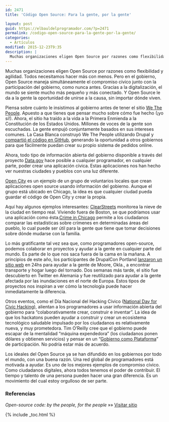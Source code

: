 ```yaml
---
id: 2471
title: 'Código Open Source: Para la gente, por la gente'

layout: post
guid: https://elbauldelprogramador.com/?p=2471
permalink: /codigo-open-source-para-la-gente-por-la-gente/
categories:
  - Artículos
modified: 2015-12-23T9:35
description: |
  Muchas organizaciones eligen Open Source por razones como flexibilidad y agilidad. Todos necesitamos hacer más con menos. Pero en el gobierno, Open Source maneja simultáneamente el compromiso cívico junto con la participación del gobierno, como nunca antes. Gracias a la digitalización, el mundo se siente mucho más pequeño y más conectado. Y Open Source le da a la gente la oportunidad de unirse a la causa, sin importar dónde viven.
---
```

Muchas organizaciones eligen Open Source por razones como flexibilidad y agilidad. Todos necesitamos hacer más con menos. Pero en el gobierno, Open Source maneja simultáneamente el compromiso cívico junto con la participación del gobierno, como nunca antes. Gracias a la digitalización, el mundo se siente mucho más pequeño y más conectado. Y Open Source le da a la gente la oportunidad de unirse a la causa, sin importar dónde viven.

Piensa sobre cuánto le insistimos al gobierno antes de tener el sitio [We The People][1]. Apuesto a que tienes que pensar mucho sobre cómo fue hecho (¡yo sí!). Ahora, el sitio ha traído a la vida a la Primera Enmienda a la Constitución de los Estados Unidos. Millones de voces de la gente son escuchadas. La gente empujó conjuntamente basados en sus intereses comunes. La Casa Blanca construyó We The People utilizando Drupal y [compartió el código en GitHub][2], generando la oportunidad a otros gobiernos para que fácilmente puedan crear su propio sistema de pedidos online.

Ahora, todo tipo de información abierta del gobierno disponible a través del proyecto [Data.gov][3] hace posible a cualquier programador, en cualquier parte, poder crear una aplicación cívica. Estas aplicaciones nos han hecho ver nuestras ciudades y pueblos con una luz diferente.

<!--ad-->

[Open City][4] es un ejemplo de un grupo de voluntarios locales que crean aplicaciones open source usando información del gobierno. Aunque el grupo está ubicado en Chicago, la idea es que cualquier ciudad pueda guardar el código de Open City y crear la propia.

Aquí hay algunos ejemplos interesantes: [ClearStreets][5] monitorea la nieve de la ciudad en tiempo real. Viviendo fuera de Boston, se que podríamos usar una aplicación como ésta.[Crime in Chicago][6] permite a los ciudadanos comparar las estadísticas sobre crímenes en determinadas áreas del pueblo, lo cual puede ser útil para la gente que tiene que tomar decisiones sobre dónde mudarse con la familia.

Lo más gratificante tal vez sea que, como programadores open-source, podemos colaborar en proyectos y ayudar a la gente en cualquier parte del mundo. Es parte de lo que nos saca fuera de la cama en la mañana. A principios de este año, los participantes de DrupalCon Portland [lanzaron un sitio web][7] en 24hs para ayudar a la gente de Moore, Okla., a encontrar transporte y hogar luego del tornado. Dos semanas más tarde, el sitio fue descubierto en Twitter en Alemania y fue reutilizado para ayudar a la gente afectada por las inundaciones en el norte de Europa. Estos tipos de proyectos nos inspiran a ver cómo la tecnología puede hacer inmediatamente la diferencia.

Otros eventos, como el Día Nacional del Hacking Cívico ([National Day for Civic Hacking][8]), alientan a los programadores a usar información abierta del gobierno para “colaborativamente crear, construir e inventar”. La idea de que los hackatons pueden ayudar a construir y crear un ecosistema tecnológico saludable impulsado por los ciudadanos es relativamente nueva, y muy prometedora. Tim O’Reilly cree que el gobierno puede escapar de la mentalidad “máquina expendedora” (los ciudadanos ponen dólares y obtienen servicios) y pensar en un “[Gobierno como Plataforma][9]” de participación. No podría estar más de acuerdo.

Los ideales del Open Source ya se han difundido en los gobiernos por todo el mundo, con una buena razón. Una red global de programadores está motivada a ayudar. Es uno de los mejores ejemplos de compromiso cívico. Como ciudadanos digitales, ahora todos tenemos el poder de contribuir. El tiempo y talento de una persona pueden hacer una gran diferencia. Es un movimiento del cual estoy orgulloso de ser parte.

### Referencias

*Open-source code: by the people, for the people* »» <a href="http://venturebeat.com/2013/08/29/open-source-code-by-the-people-for-the-people/" target="_blank">Visitar sitio</a>

 [1]: https://petitions.whitehouse.gov/%20
 [2]: https://github.com/WhiteHouse/petitions
 [3]: http://www.data.gov/
 [4]: http://opencityapps.org/
 [5]: http://clearstreets.org/
 [6]: http://www.crimeinchicago.org/
 [7]: http://www.help4ok.org/
 [8]: http://hackforchange.org/
 [9]: http://www.youtube.com/watch?v=dYB8xokkWjg#at=36

{% include _toc.html %}
